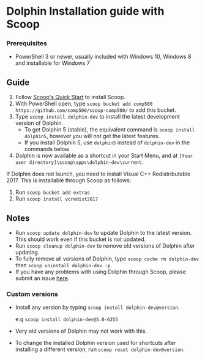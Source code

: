 # Dolphin Installation guide with Scoop

### Prerequisites
- PowerShell 3 or newer, usually included with Windows 10, Windows 8 and installable for Windows 7

## Guide
1. Follow [Scoop's Quick Start](https://github.com/lukesampson/scoop/wiki/Quick-Start) to install Scoop.
1. With PowerShell open, type `scoop bucket add comp500 https://github.com/comp500/scoop-comp500/` to add this bucket.
1. Type `scoop install dolphin-dev` to install the latest development version of Dolphin.
   -  To get Dolphin 5 (stable), the equivalent command is `scoop install dolphin5`, however you will not get the latest features.
   -  If you install Dolphin 5, use `dolphin5` instead of `dolphin-dev` in the commands below
1. Dolphin is now available as a shortcut in your Start Menu, and at `[Your user directory]\scoop\apps\dolphin-dev\current`.

If Dolphin does not launch, you need to install Visual C++ Redistributable 2017. This is installable through Scoop as follows:
1. Run `scoop bucket add extras`
1. Run `scoop install vcredist2017`

## Notes
- Run `scoop update dolphin-dev` to update Dolphin to the latest version. This should work even if this bucket is not updated.
- Run `scoop cleanup dolphin-dev` to remove old versions of Dolphin after updating.
- To fully remove all versions of Dolphin, type `scoop cache rm dolphin-dev` then `scoop uninstall dolphin-dev -p`.
- If you have any problems with using Dolphin through Scoop, please submit an issue [here](https://github.com/comp500/scoop-comp500/issues/new).

### Custom versions
- Install any version by typing `scoop install dolphin-dev@version`.

  e.g `scoop install dolphin-dev@5.0-6255`
  
- Very old versions of Dolphin may not work with this.
- To change the installed Dolphin version used for shortcuts after installing a different version, run `scoop reset dolphin-dev@version`.
